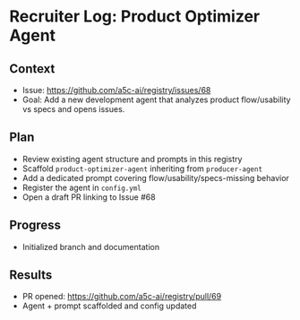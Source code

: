 # Recruiter Log: Product Optimizer Agent

## Context
- Issue: https://github.com/a5c-ai/registry/issues/68
- Goal: Add a new development agent that analyzes product flow/usability vs specs and opens issues.

## Plan
- Review existing agent structure and prompts in this registry
- Scaffold `product-optimizer-agent` inheriting from `producer-agent`
- Add a dedicated prompt covering flow/usability/specs-missing behavior
- Register the agent in `config.yml`
- Open a draft PR linking to Issue #68

## Progress
- Initialized branch and documentation

## Results
- PR opened: https://github.com/a5c-ai/registry/pull/69
- Agent + prompt scaffolded and config updated
